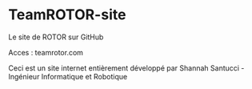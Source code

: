 # TeamROTOR-site
Le site de ROTOR sur GitHub

Acces : teamrotor.com

Ceci est un site internet entièrement développé par Shannah Santucci - Ingénieur Informatique et Robotique 